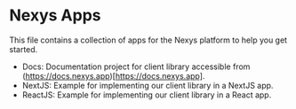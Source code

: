 # Nexys Apps

This file contains a collection of apps for the Nexys platform to help you get started.

- Docs: Documentation project for client library accessible from (https://docs.nexys.app)[https://docs.nexys.app].
- NextJS: Example for implementing our client library in a NextJS app.
- ReactJS: Example for implementing our client library in a React app.